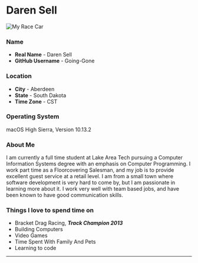 # Daren Sell

![My Race Car](https://images-ext-2.discordapp.net/external/CEZuWLsRIiHvgEXmkzFszvzjmdiRrrzzrTMhkVXqbgA/https/i.gyazo.com/thumb/1200/8279b3bc404a283f3ac4100e5a785054-png.jpg "My Drag Racing Car")

### Name
* **Real Name** - Daren Sell
* **GitHub Username** - Going-Gone

### Location
* **City**  - Aberdeen
* **State** - South Dakota
* **Time Zone** - CST                    
                                     
### Operating System
macOS High Sierra, Version 10.13.2

### About Me
I am currently a full time student at Lake Area Tech pursuing a Computer Information Systems degree with an emphasis on Computer Programming. I work part time as a Floorcovering Salesman, and my job is to provide excellent guest service at a retail level. I am from a small town where software development is very hard to come by, but I am passionate in learning more about it. I work very well with team based jobs, and have been known to have good communication skills.

### Things I love to spend time on
* Bracket Drag Racing, **_Track Champion 2013_**
* Building Computers
* Video Games
* Time Spent With Family And Pets
* Learning to code
***
